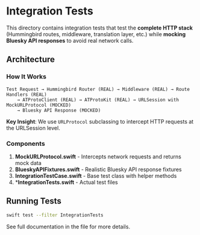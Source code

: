 # Integration Tests

This directory contains integration tests that test the **complete HTTP stack** (Hummingbird routes, middleware, translation layer, etc.) while **mocking Bluesky API responses** to avoid real network calls.

## Architecture

### How It Works

```
Test Request → Hummingbird Router (REAL) → Middleware (REAL) → Route Handlers (REAL)
    → ATProtoClient (REAL) → ATProtoKit (REAL) → URLSession with MockURLProtocol (MOCKED)
    → Bluesky API Response (MOCKED)
```

**Key Insight**: We use `URLProtocol` subclassing to intercept HTTP requests at the URLSession level.

### Components

1. **MockURLProtocol.swift** - Intercepts network requests and returns mock data
2. **BlueskyAPIFixtures.swift** - Realistic Bluesky API response fixtures
3. **IntegrationTestCase.swift** - Base test class with helper methods
4. ***IntegrationTests.swift** - Actual test files

## Running Tests

```bash
swift test --filter IntegrationTests
```

See full documentation in the file for more details.
